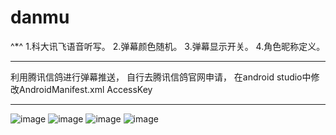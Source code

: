 # danmu
^*^
1.科大讯飞语音听写。
2.弹幕颜色随机。
3.弹幕显示开关。
4.角色昵称定义。

-------
利用腾讯信鸽进行弹幕推送，
自行去腾讯信鸽官网申请，
在android studio中修改AndroidManifest.xml
AccessKey

-------

![image](http://img.blog.csdn.net/20160819143401645)
![image](http://img.blog.csdn.net/20160819143417084)
![image](http://img.blog.csdn.net/20160819143422678)
![image](http://img.blog.csdn.net/20160819143427288)


